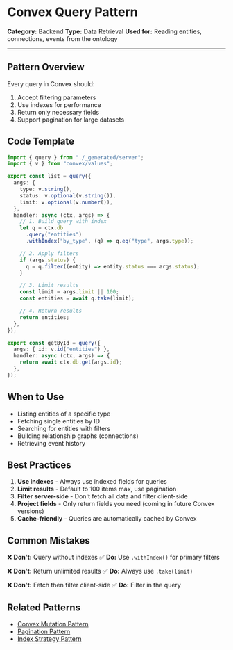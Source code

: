 # Convex Query Pattern

**Category:** Backend
**Type:** Data Retrieval
**Used for:** Reading entities, connections, events from the ontology

---

## Pattern Overview

Every query in Convex should:
1. Accept filtering parameters
2. Use indexes for performance
3. Return only necessary fields
4. Support pagination for large datasets

## Code Template

```typescript
import { query } from "./_generated/server";
import { v } from "convex/values";

export const list = query({
  args: {
    type: v.string(),
    status: v.optional(v.string()),
    limit: v.optional(v.number()),
  },
  handler: async (ctx, args) => {
    // 1. Build query with index
    let q = ctx.db
      .query("entities")
      .withIndex("by_type", (q) => q.eq("type", args.type));

    // 2. Apply filters
    if (args.status) {
      q = q.filter((entity) => entity.status === args.status);
    }

    // 3. Limit results
    const limit = args.limit || 100;
    const entities = await q.take(limit);

    // 4. Return results
    return entities;
  },
});

export const getById = query({
  args: { id: v.id("entities") },
  handler: async (ctx, args) => {
    return await ctx.db.get(args.id);
  },
});
```

## When to Use

- Listing entities of a specific type
- Fetching single entities by ID
- Searching for entities with filters
- Building relationship graphs (connections)
- Retrieving event history

## Best Practices

1. **Use indexes** - Always use indexed fields for queries
2. **Limit results** - Default to 100 items max, use pagination
3. **Filter server-side** - Don't fetch all data and filter client-side
4. **Project fields** - Only return fields you need (coming in future Convex versions)
5. **Cache-friendly** - Queries are automatically cached by Convex

## Common Mistakes

❌ **Don't:** Query without indexes
✅ **Do:** Use `.withIndex()` for primary filters

❌ **Don't:** Return unlimited results
✅ **Do:** Always use `.take(limit)`

❌ **Don't:** Fetch then filter client-side
✅ **Do:** Filter in the query

## Related Patterns

- [Convex Mutation Pattern](./convex-mutation-pattern.md)
- [Pagination Pattern](./pagination-pattern.md)
- [Index Strategy Pattern](./index-strategy-pattern.md)

